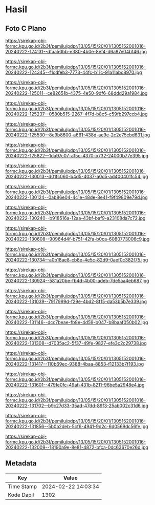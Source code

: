 # Hasil

## Foto C Plano

https://sirekap-obj-formc.kpu.go.id/2b3f/pemilu/pdpr/13/05/15/20/01/1305152001016-20240222-124131--dfaa50bb-e380-4b0e-8ef4-d6a87e04b146.jpg

https://sirekap-obj-formc.kpu.go.id/2b3f/pemilu/pdpr/13/05/15/20/01/1305152001016-20240222-124345--f1cdfeb3-7773-44fc-b11c-91a11abc8970.jpg

https://sirekap-obj-formc.kpu.go.id/2b3f/pemilu/pdpr/13/05/15/20/01/1305152001016-20240222-125011--ce82651b-4375-4e50-9df6-68ddd29a1984.jpg

https://sirekap-obj-formc.kpu.go.id/2b3f/pemilu/pdpr/13/05/15/20/01/1305152001016-20240222-125237--0580b515-2267-4f7d-b8c5-c59fb297ccb4.jpg

https://sirekap-obj-formc.kpu.go.id/2b3f/pemilu/pdpr/13/05/15/20/01/1305152001016-20240222-125530--8e9b8600-a661-438d-ae9e-2c2e75cbd631.jpg

https://sirekap-obj-formc.kpu.go.id/2b3f/pemilu/pdpr/13/05/15/20/01/1305152001016-20240222-125822--1da97c07-a15c-4370-b732-24000b77e395.jpg

https://sirekap-obj-formc.kpu.go.id/2b3f/pemilu/pdpr/13/05/15/20/01/1305152001016-20240222-130013--d01fc060-b4d5-4037-a0d5-ad400401fc54.jpg

https://sirekap-obj-formc.kpu.go.id/2b3f/pemilu/pdpr/13/05/15/20/01/1305152001016-20240222-130124--0ab86e04-4c1e-48de-8e41-f9f49809e79d.jpg

https://sirekap-obj-formc.kpu.go.id/2b3f/pemilu/pdpr/13/05/15/20/01/1305152001016-20240222-130240--b918516a-12aa-43bf-baf9-a23108da7c72.jpg

https://sirekap-obj-formc.kpu.go.id/2b3f/pemilu/pdpr/13/05/15/20/01/1305152001016-20240222-130608--90964d4f-b751-42fa-b0ca-6080773006c9.jpg

https://sirekap-obj-formc.kpu.go.id/2b3f/pemilu/pdpr/13/05/15/20/01/1305152001016-20240222-130734--a0b18ae8-cb8e-4e5c-82d9-0aef0c382f75.jpg

https://sirekap-obj-formc.kpu.go.id/2b3f/pemilu/pdpr/13/05/15/20/01/1305152001016-20240222-130924--581a20be-fb4d-4b00-adeb-7de5aa4eb687.jpg

https://sirekap-obj-formc.kpu.go.id/2b3f/pemilu/pdpr/13/05/15/20/01/1305152001016-20240222-131039--7917999d-f29e-4bd2-8f15-da53b5b7e339.jpg

https://sirekap-obj-formc.kpu.go.id/2b3f/pemilu/pdpr/13/05/15/20/01/1305152001016-20240222-131146--dcc7beae-fb8e-4d59-b047-b8baaf050b02.jpg

https://sirekap-obj-formc.kpu.go.id/2b3f/pemilu/pdpr/13/05/15/20/01/1305152001016-20240222-131308--d7035ac2-5f37-49fe-9827-efe3c2c29738.jpg

https://sirekap-obj-formc.kpu.go.id/2b3f/pemilu/pdpr/13/05/15/20/01/1305152001016-20240222-131417--110b69ec-9388-4baa-8853-f12133b7f193.jpg

https://sirekap-obj-formc.kpu.go.id/2b3f/pemilu/pdpr/13/05/15/20/01/1305152001016-20240222-131601--479fe0fc-49af-431b-8211-96be5a2948e4.jpg

https://sirekap-obj-formc.kpu.go.id/2b3f/pemilu/pdpr/13/05/15/20/01/1305152001016-20240222-131702--b9c27d33-35ad-47dd-89f3-25ab002c31d6.jpg

https://sirekap-obj-formc.kpu.go.id/2b3f/pemilu/pdpr/13/05/15/20/01/1305152001016-20240222-131856--5b0a2deb-5cf6-4941-9d2c-6d0569dc56fe.jpg

https://sirekap-obj-formc.kpu.go.id/2b3f/pemilu/pdpr/13/05/15/20/01/1305152001016-20240222-132009--18190a9e-8e81-4872-bfca-0dc63670e26d.jpg


## Metadata

| Key        | Value               |
| ---------- | ------------------- |
| Time Stamp | 2024-02-22 14:03:34 |
| Kode Dapil | 1302                |



